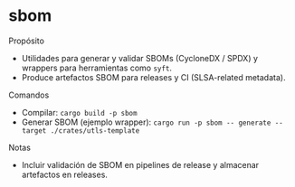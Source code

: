 # sbom

Propósito

- Utilidades para generar y validar SBOMs (CycloneDX / SPDX) y wrappers para herramientas como `syft`.
- Produce artefactos SBOM para releases y CI (SLSA-related metadata).

Comandos

- Compilar: `cargo build -p sbom`
- Generar SBOM (ejemplo wrapper): `cargo run -p sbom -- generate --target ./crates/utls-template` 

Notas

- Incluir validación de SBOM en pipelines de release y almacenar artefactos en releases.
